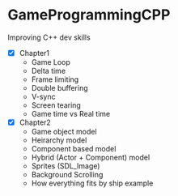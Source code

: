 # GameProgrammingCPP

Improving C++ dev skills
- [x] Chapter1
  - Game Loop
  - Delta time
  - Frame limiting
  - Double buffering
  - V-sync
  - Screen tearing
  - Game time vs Real time
- [x] Chapter2
   - Game object model
   - Heirarchy model 
   - Component based model
   - Hybrid (Actor + Component) model
   - Sprites (SDL_Image)
   - Background Scrolling
   - How everything fits by ship example
